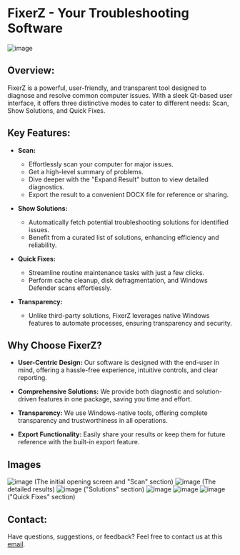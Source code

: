 # FixerZ - Your Troubleshooting Software
![image](https://github.com/tarush10000/FixerZ/assets/62472697/ed13f19f-a7de-43ef-b985-4f37bdb1a342)

## Overview:

FixerZ is a powerful, user-friendly, and transparent tool designed to diagnose and resolve common computer issues. With a sleek Qt-based user interface, it offers three distinctive modes to cater to different needs: Scan, Show Solutions, and Quick Fixes.

## Key Features:

- **Scan:**
  - Effortlessly scan your computer for major issues.
  - Get a high-level summary of problems.
  - Dive deeper with the "Expand Result" button to view detailed diagnostics.
  - Export the result to a convenient DOCX file for reference or sharing.

- **Show Solutions:**
  - Automatically fetch potential troubleshooting solutions for identified issues.
  - Benefit from a curated list of solutions, enhancing efficiency and reliability.

- **Quick Fixes:**
  - Streamline routine maintenance tasks with just a few clicks.
  - Perform cache cleanup, disk defragmentation, and Windows Defender scans effortlessly.

- **Transparency:**
  - Unlike third-party solutions, FixerZ leverages native Windows features to automate processes, ensuring transparency and security.

## Why Choose FixerZ?

- **User-Centric Design:** Our software is designed with the end-user in mind, offering a hassle-free experience, intuitive controls, and clear reporting.

- **Comprehensive Solutions:** We provide both diagnostic and solution-driven features in one package, saving you time and effort.

- **Transparency:** We use Windows-native tools, offering complete transparency and trustworthiness in all operations.

- **Export Functionality:** Easily share your results or keep them for future reference with the built-in export feature.

## Images
![image](https://github.com/HardikBansal206/FixerZ/assets/62472697/52a6bba9-8f76-45d8-a326-804d0b911920)
(The initial opening screen and "Scan" section)
![image](https://github.com/HardikBansal206/FixerZ/assets/62472697/06428f62-c7b5-4d6f-bb78-01656f8d7db1)
(The detailed results)
![image](https://github.com/HardikBansal206/FixerZ/assets/62472697/09aeb035-af32-4dca-830e-155b24a6153b)
("Solutions" section)
![image](https://github.com/HardikBansal206/FixerZ/assets/62472697/70254885-92ec-4144-804d-799ce257e6a6)
![image](https://github.com/HardikBansal206/FixerZ/assets/62472697/ce6e17fb-5ea4-4d93-8027-ae3263017756)
![image](https://github.com/HardikBansal206/FixerZ/assets/62472697/76ee1b24-53ad-41d7-bf88-ab4a4522ef98)
("Quick Fixes" section)

## Contact:

Have questions, suggestions, or feedback? Feel free to contact us at this [email](mailto:tarushagarwal2003@gmail.com).

